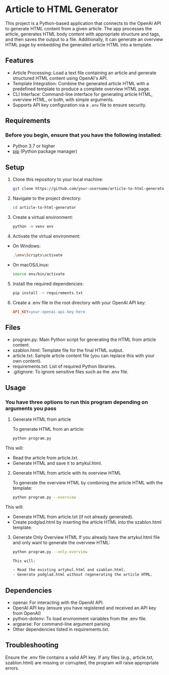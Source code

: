 # Article to HTML Generator

This project is a Python-based application that connects to the OpenAI API to generate HTML content from a given article. The app processes the article, generates HTML body content with appropriate structure and tags, and then saves the output to a file. Additionally, it can generate an overview HTML page by embedding the generated article HTML into a template.

## Features

 - Article Processing: Load a text file containing an article and generate structured HTML content using OpenAI's API.
 - Template Integration: Combine the generated article HTML with a predefined template to produce a complete overview HTML page.
 - CLI Interface: Command-line interface for generating article HTML, overview HTML, or both, with simple arguments.
 - Supports API key configuration via a `.env` file to ensure security.

## Requirements

### Before you begin, ensure that you have the following installed:

 - Python 3.7 or higher
 - [pip](https://pip.pypa.io/en/stable/) (Python package manager)

## Setup

1. Clone this repository to your local machine:

   ```bash
   git clone https://github.com/your-username/article-to-html-generator.git

2. Navigate to the project directory:

	```bash
	cd article-to-html-generator

3. Create a virtual environment:

	```bash
	python -m venv env

4. Activate the virtual environment:

 - On Windows:

	```bash
	.\env\Scripts\activate

 - On macOS/Linux:

	```bash
	source env/bin/activate

5. Install the required dependencies:

	```bash
	pip install -r requirements.txt

6. Create a .env file in the root directory with your OpenAI API key:

	```makefile
	API_KEY=your-openai-api-key-here

## Files

 - program.py: Main Python script for generating the HTML from article content.
 - szablon.html: Template file for the final HTML output.
 - article.txt: Sample article content file (you can replace this with your own content).
 - requirements.txt: List of required Python libraries.
 - .gitignore: To ignore sensitive files such as the .env file.

## Usage

### You have three options to run this program depending on arguments you pass

1. Generate HTML from article

	To generate HTML from an article:

	```bash
	python program.py

This will:

- Read the article from article.txt.
- Generate HTML and save it to artykul.html.

2. Generate HTML from article with its overview HTML

	To generate the overview HTML by combining the article HTML with the template:

	```bash
	python program.py --overview

This will:

- Generate HTML from article.txt (if not already generated).
- Create podglad.html by inserting the article HTML into the szablon.html template.

3. Generate Only Overview HTML
	If you already have the artykul.html file and only want to generate the overview HTML:

	```bash
	python program.py --only-overview

	This will:

	- Read the existing artykul.html and szablon.html.
	- Generate podglad.html without regenerating the article HTML.

## Dependencies

 - openai: For interacting with the OpenAI API.
 - OpenAI API key (ensure you have registered and received an API key from OpenAI)
 - python-dotenv: To load environment variables from the .env file.
 - argparse: For command-line argument parsing
 - Other dependencies listed in requirements.txt.

## Troubleshooting

Ensure the .env file contains a valid API key.
If any files (e.g., article.txt, szablon.html) are missing or corrupted, the program will raise appropriate errors.